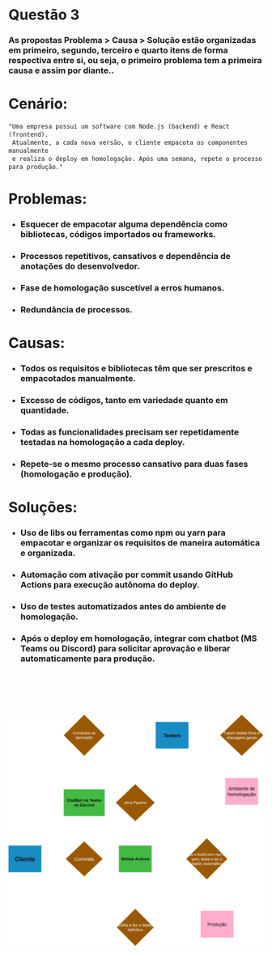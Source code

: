 # Questão 3
### As propostas Problema > Causa > Solução estão organizadas em primeiro, segundo, terceiro e quarto itens de forma respectiva entre si, ou seja, o primeiro problema tem a primeira causa e assim por diante..

# Cenário:
    "Uma empresa possui um software com Node.js (backend) e React (frontend).
     Atualmente, a cada nova versão, o cliente empacota os componentes manualmente 
     e realiza o deploy em homologação. Após uma semana, repete o processo para produção."

# Problemas:
* ### Esquecer de empacotar alguma **dependência** como bibliotecas, códigos importados ou frameworks.
* ### Processos repetitivos, cansativos e **dependência** de anotações do desenvolvedor.
* ### Fase de homologação **suscetível** a erros humanos.
* ### Redundância de processos.

# Causas:
* ### Todos os requisitos e bibliotecas têm que ser prescritos e empacotados manualmente.
* ### Excesso de códigos, tanto em variedade quanto em quantidade.
* ### Todas as funcionalidades precisam ser repetidamente testadas na homologação a cada deploy.
* ### Repete-se o mesmo processo cansativo para duas **fases** (homologação e produção).

# Soluções:
* ### Uso de libs ou ferramentas como **npm** ou **yarn** para empacotar e organizar os requisitos de maneira automática e organizada. 
* ### Automação com ativação por commit usando **GitHub Actions** para execução **autônoma do deploy**.
* ### Uso de testes automatizados antes do ambiente de homologação.
* ### Após o deploy em homologação, integrar com **chatbot (MS Teams ou Discord)** para solicitar aprovação e liberar automaticamente para produção.

<br><br><br><br><br>
![Diagrama de arquitetura](questao3.png)
